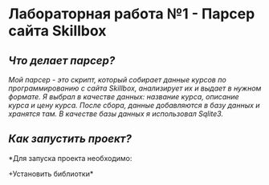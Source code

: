 # Лабораторная работа №1 - Парсер сайта Skillbox

## *Что делает парсер?*
*Мой парсер - это скрипт, который собирает данные курсов по программированию с сайта  Skillbox, анализирует их и выдает в нужном формате. Я выбрал в качестве данных: название курса, описание курса и цену курса. После сбора, данные добавляются в базу данных и хранятся там. В качестве базы данных я использовал  Sqlite3.*

## *Как запустить проект?*
*Для запуска проекта необходимо:

  +Установить библиотки*
